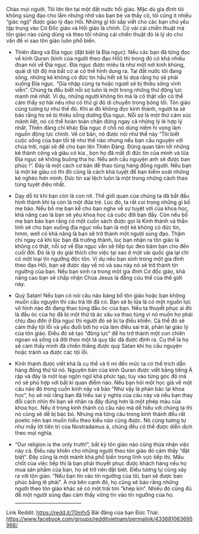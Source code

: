 
Chào mọi người. Tôi lớn lên tại một đất nước hồi giáo. Mặc dù gia đình tôi không sùng đạo cho lắm nhưng nhờ vào bạn bè và thầy cô, tôi cũng ít nhiều “giác ngộ“ được giáo lý đạo Hồi. Những gì tôi sắp viết cho các bạn chủ yếu tập trung vào Cơ Đốc giáo và Hồi giáo là chính. Có vài cái chiến thuật mà tôn giáo nào cũng dùng và theo tôi những cái chiến thuật đó là lý do cho vấn đề vì sao tôn giáo luôn phổ biến.

+ Thiên đàng và Địa ngục (đặt biệt là Địa ngục): Nếu các bạn đã từng đọc về kinh Quran (kinh của người theo đạo Hồi) thì trong đó có khá nhiều đoạn nói về Địa ngục. Địa ngục được miêu tả như một nơi kinh khủng, quái dị tột độ mà bất cứ ai có thể hình dung ra. Tại đất nước tôi đang sống, những kẻ không có đức tin hầu hết sẽ bị dọa rằng họ sẽ phải xuống Địa ngục. “Gia nhập cùng ta hoặc ngươi sẽ bị thiêu sống vĩnh viễn". Chúng ta đều biết nỗi sợ luôn là một trong những thứ động lực mạnh mẽ nhất. Ví dụ, những người không tin mà là có thật vẫn có thể cảm thấy sợ hãi nếu như có thứ gì đó di chuyển trong bóng tối. Tôn giáo cũng tương tự như thế đó. Khi ai đó không đọc kinh thánh, người ta sẽ bảo rằng họ sẽ bị thiêu sống dướng Địa ngục. Nỗi sợ là một thứ cảm xúc mãnh liệt, nó có thể hoàn toàn chặn đứng ngay cả những lý lẻ hợp lý nhất. Thiên đàng chỉ khác Địa ngục ở chỗ nó dùng niềm hi vọng làm nguồn động lực chính. Về cơ bản, nó được nói như thế này “Tôi biết cuộc sống của bạn tồi tệ như thế nào nhưng nếu bạn cầu nguyện với chúa trời, ngài sẽ để cho bạn lên Thiên Đàng. Đừng quan tâm tới những kẻ thành công và giàu có kia , bọn họ đã mất đi đức tin của mình và lửa Địa ngục sẽ không buông tha họ. Nếu anh cầu nguyện anh sẽ được ban phúc !“. Đây là một cách cơ bản để thao túng hàng đống người. Nếu bạn là một kẻ giàu có thì đó cũng là cách khá tuyệt để bạn kiểm soát những kẻ nghèo hơn mình. Đức tin sai lệch luôn là một trong những cách thao túng tuyệt diệu nhất.

+ Dạy dỗ từ khi bạn còn là con nít. Thế giới quan của chúng ta đã bắt đầu hình thành khi ta còn là một đứa trẻ. Lúc đó, ta rất coi trọng những gì bố mẹ bảo. Nếu bố mẹ bạn kể cho bạn nghe về sự tuyệt vời của khoa học, khả năng cao là bạn sẽ yêu khoa học cả cuộc đời bạn đấy. Còn nếu bố mẹ bạn bảo bạn rằng có một cuốn sách được gọi là Kinh thánh và thần linh sẽ cho bạn xuống địa ngục nếu bạn là một kẻ không có đức tin, hmm, well có khả năng là bạn sẽ trở thành một người sùng đạo. Thậm chí ngay cả khi lúc bạn đã trưởng thành, lúc bạn nhận ra tôn giáo là không có thật, nỗi sợ về Địa ngục vẫn sẽ tiếp tục đeo bám bạn cho đến cuối đời. Đó là lý do giải thích cho việc tại sao ở một vài quốc gia lại chỉ có một loại tín ngưỡng độc tôn. Ví dụ nếu bạn sinh trong một gia đình theo đạo Hồi, bạn sẽ được dạy về nó và sau này nó sẽ trở thành tín ngưỡng của bạn. Nếu bạn sinh ra trong một gia đình Cơ đốc giáo, khả năng cao bạn sẽ chấp nhận Chúa Jesus là đấng cứu thế của thế giới này.

+ Quỷ Satan! Nếu bạn có nói câu nào báng bổ tôn giáo hoặc bạn không muốn cầu nguyện thì câu trả lời đã có. Bạn sẽ bị lừa là có một nguồn lực vô hình nào đó đang thao túng đầu óc của bạn. Nếu ta thuyết phục ai đó là đầu óc của họ đã bị một thứ tà ác xấu xa thao túng vì nó muốn họ phải chịu đau đớn ở Địa ngục thì người đó sẽ bị ta điều khiển. Cá thể đó sẽ cảm thấy tội lỗi và yếu đuối bởi họ vừa làm điều sai trái, phản lại giáo lý của tôn giáo. Điều đó sẽ tạo “động lực“ để họ trở thành một con chiên ngoan và sống cả đời theo một tá quy tắc đã được định ra. Cụ thể là họ sẽ cảm thấy mình đã chiến thắng được quỷ Satan khi họ cầu nguyện hoặc tránh xa được các tội lỗi.

+ Kinh thánh được viết khá là cụ thể và tỉ mỉ đến mức ta có thể trích dẫn hàng đống thứ từ nó. Nguyên bản của kinh Quran được viết bằng tiếng Ả rập và đây là một loại ngôn ngữ khá phức tạp, tùy vào từng góc độ mà nó sẽ phù hợp với bất kì quan điểm nào. Nếu bạn hỏi một học giả về một câu nào đó trong cuốn kinh này và bảo “Như vậy là phản bác lại khoa học“, họ sẽ nói rằng bạn đã hiểu sai ý nghĩa của câu này và nếu bạn thay đổi cách nhìn thì bạn sẽ nhận ra đây đúng hơn là một phép màu của khoa học. Nếu ở trong kinh thánh có câu nào mà dễ hiểu với chúng ta thì nó cũng sẽ dễ bị bác bỏ. Nhưng mà từng câu trong kinh thánh đều rất poetic nên bạn muốn hiểu theo kiểu nào cũng được. Nó cũng tương tự như mấy lời tiên tri của Nostradamus á, chúng đều có thể được diễn dịch theo mọi nghĩa.

+ “Our religion is the only truth!“, bất kỳ tôn giáo nào cũng thừa nhận việc này cả. Điều này khiến cho những người theo tôn giáo đó cảm thấy “đặt biệt“. Đây cũng là một mánh khá phổ biến trong lĩnh vực tiếp thị. Mấu chốt của việc tiếp thị là bạn phải thuyết phục được khách hàng nếu họ mua sản phẩm của bạn, họ sẽ trở nên đặt biệt. Điều tương tự cũng xảy ra với tôn giáo. “Nếu bạn tin vào tín ngưỡng của tôi, bạn sẽ được ban phúc bằng lẽ phải“. À mà bên cạnh đó, họ cũng sẽ bảo rằng những người theo tôn giáo khác sẽ có một trái tim “khép kín“. Nhiêu đó cũng đủ để một người sùng đạo cảm thấy vững tin vào tín ngưỡng của họ. ____________________________

Link Reddit: https://redd.it/70mfv5 Bài đăng của bạn Đức Thái: https://www.facebook.com/groups/redditvietnam/permalink/433681063695968/